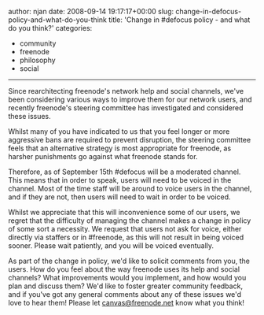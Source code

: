 author: njan
date: 2008-09-14 19:17:17+00:00
slug: change-in-defocus-policy-and-what-do-you-think
title: 'Change in #defocus policy - and what do you think?'
categories:
- community
- freenode
- philosophy
- social
---

Since rearchitecting freenode's network help and social channels, we've been considering various ways to improve them for our network users, and recently freenode's steering committee has investigated and considered these issues.



Whilst many of you have indicated to us that you feel longer or more aggressive bans are required to prevent disruption, the steering committee feels that an alternative strategy is most appropriate for freenode, as harsher punishments go against what freenode stands for.



Therefore, as of September 15th #defocus will be a moderated channel. This means that in order to speak, users will need to be voiced in the channel. Most of the time staff will be around to voice users in the channel, and if they are not, then users will need to wait in order to be voiced.



Whilst we appreciate that this will inconvenience some of our users, we regret that the difficulty of managing the channel makes a change in policy of some sort a necessity. We request that users not ask for voice, either directly via staffers or in #freenode, as this will not result in being voiced sooner. Please wait patiently, and you will be voiced eventually.



As part of the change in policy, we'd like to solicit comments from you, the users. How do you feel about the way freenode uses its help and social channels? What improvements would you implement, and how would you plan and discuss them? We'd like to foster greater community feedback, and if you've got any general comments about any of these issues we'd love to hear them! Please let canvas@freenode.net know what you think!
